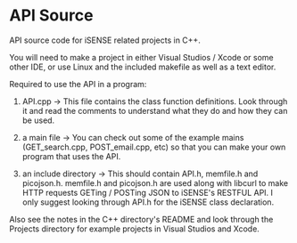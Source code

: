 API Source
==========
API source code for iSENSE related projects in C++.

You will need to make a project in either Visual Studios / Xcode or some other IDE,
or use Linux and the included makefile as well as a text editor.

Required to use the API in a program:

1. API.cpp -> This file contains the class function definitions. Look through it and read the
comments to understand what they do and how they can be used.

2. a main file -> You can check out some of the example mains (GET_search.cpp, POST_email.cpp, etc)
so that you can make your own program that uses the API.

3. an include directory -> This should contain API.h, memfile.h and picojson.h. memfile.h and
picojson.h are used along with libcurl to make HTTP requests GETing / POSTing JSON to iSENSE's
RESTFUL API. I only suggest looking through API.h for the iSENSE class declaration.

Also see the notes in the C++ directory's README and look through the Projects directory
for example projects in Visual Studios and Xcode.